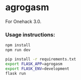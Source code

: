 # agrogasm
For Onehack 3.0.

### Usage instructions:
```sh
npm install
npm run dev

pip install -r requirements.txt
export FLASK_APP=agrogasm
export FLASK_ENV=development
flask run
```

